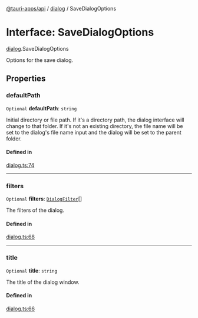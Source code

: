 [@tauri-apps/api](../README.md) / [dialog](../modules/dialog.md) / SaveDialogOptions

# Interface: SaveDialogOptions

[dialog](../modules/dialog.md).SaveDialogOptions

Options for the save dialog.

## Properties

### defaultPath

 `Optional` **defaultPath**: `string`

Initial directory or file path.
If it's a directory path, the dialog interface will change to that folder.
If it's not an existing directory, the file name will be set to the dialog's file name input and the dialog will be set to the parent folder.

#### Defined in

[dialog.ts:74](https://github.com/tauri-apps/tauri/blob/b1d5342/tooling/api/src/dialog.ts#L74)

___

### filters

 `Optional` **filters**: [`DialogFilter`](dialog.DialogFilter.md)[]

The filters of the dialog.

#### Defined in

[dialog.ts:68](https://github.com/tauri-apps/tauri/blob/b1d5342/tooling/api/src/dialog.ts#L68)

___

### title

 `Optional` **title**: `string`

The title of the dialog window.

#### Defined in

[dialog.ts:66](https://github.com/tauri-apps/tauri/blob/b1d5342/tooling/api/src/dialog.ts#L66)
